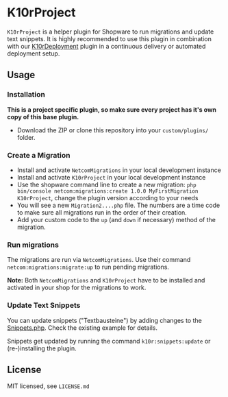 # K10rProject

`K10rProject` is a helper plugin for Shopware to run migrations and update text snippets. It is highly recommended to use this plugin in combination with our [K10rDeployment](https://github.com/kellerkinderDE/K10rDeployment) plugin in a continuous delivery or automated deployment setup.


## Usage
### Installation
__This is a project specific plugin, so make sure every project has it's own copy of this base plugin.__
* Download the ZIP or clone this repository into your `custom/plugins/` folder.

### Create a Migration
* Install and activate `NetcomMigrations` in your local development instance
* Install and activate `K10rProject` in your local development instance
* Use the shopware command line to create a new migration: `php bin/console netcom:migrations:create 1.0.0 MyFirstMigration K10rProject`, change the plugin version according to your needs
* You will see a new `Migration2....php` file. The numbers are a time code to make sure all migrations run in the order of their creation.
* Add your custom code to the `up` (and `down` if necessary) method of the migration.

### Run migrations
The migrations are run via `NetcomMigrations`. Use their command `netcom:migrations:migrate:up` to run pending migrations.

__Note:__ Both `NetcomMigrations` and `K10rProject` have to be installed and activated in your shop for the migrations to work.

### Update Text Snippets
You can update snippets ("Textbausteine") by adding changes to the [Snippets.php](Components/Snippets.php). Check the existing example for details.

Snippets get updated by running the command `k10r:snippets:update` or (re-)installing the plugin.

## License
MIT licensed, see `LICENSE.md`
